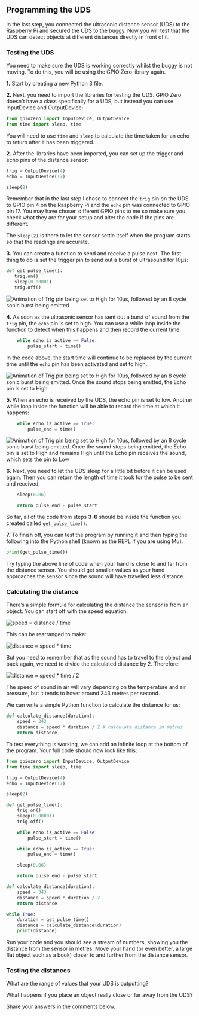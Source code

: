[comment]: # (
Is this step open? Y/N
If so, short description of this step:
Related links:
Related files:
)

## Programming the UDS

In the last step, you connected the ultrasonic distance sensor (UDS) to the Raspberry Pi and secured the UDS to the buggy. Now you will test that the UDS can detect objects at different distances directly in front of it.

### Testing the UDS

You need to make sure the UDS is working correctly whilst the buggy is not moving. To do this, you will be using the GPIO Zero library again.

**1.** Start by creating a new Python 3 file.

**2.** Next, you need to import the libraries for testing the UDS. GPIO Zero doesn't have a class specifically for a UDS, but instead you can use InputDevice and OutputDevice:

~~~ python
from gpiozero import InputDevice, OutputDevice
from time import sleep, time
~~~

You will need to use `time` and `sleep` to calculate the time taken for an echo to return after it has been triggered.

**2.** After the libraries have been imported, you can set up the trigger and echo pins of the distance sensor:

~~~ python
trig = OutputDevice(4)
echo = InputDevice(17)

sleep(2)
~~~

Remember that in the last step I chose to connect the `trig` pin on the UDS to GPIO pin 4 on the Raspberry Pi and the `echo` pin was connected to GPIO pin 17. You may have chosen different GPIO pins to me so make sure you check what they are for your setup and alter the code if the pins are different.

The `sleep(2)` is there to let the sensor settle itself when the program starts so that the readings are accurate.

**3.** You can create a function to send and receive a pulse next. The first thing to do is set the trigger pin to send out a burst of ultrasound for 10μs:

~~~ python
def get_pulse_time():
   trig.on()
   sleep(0.00001)
   trig.off()
~~~

![Animation of Trig pin being set to High for 10μs, followed by an 8 cycle sonic burst being emitted](https://howtomechatronics.com/wp-content/uploads/2015/07/Ultrasonic-Sensor-Diagram.png)

**4.** As soon as the ultrasonic sensor has sent out a burst of sound from the `trig` pin, the `echo` pin is set to high. You can use a while loop inside the function to detect when this happens and then record the current time:

~~~ python
    while echo.is_active == False:
        pulse_start = time()
~~~

In the code above, the start time will continue to be replaced by the current time until the `echo` pin has been activated and set to high.

![Animation of Trig pin being set to High for 10μs, followed by an 8 cycle sonic burst being emitted. Once the sound stops being emitted, the Echo pin is set to High](https://howtomechatronics.com/wp-content/uploads/2015/07/Ultrasonic-Sensor-Diagram.png)

**5.** When an echo is received by the UDS, the echo pin is set to low. Another while loop inside the function will be able to record the time at which it happens:

~~~ python
    while echo.is_active == True:
        pulse_end = time()
~~~

![Animation of Trig pin being set to High for 10μs, followed by an 8 cycle sonic burst being emitted. Once the sound stops being emitted, the Echo pin is set to High and remains High until the Echo pin receives the sound, which sets the pin to Low](https://howtomechatronics.com/wp-content/uploads/2015/07/Ultrasonic-Sensor-Diagram.png)

**6.** Next, you need to let the UDS sleep for a little bit before it can be used again. Then you can return the length of time it took for the pulse to be sent and received:

~~~ python
    sleep(0.06)

    return pulse_end - pulse_start
~~~

So far, all of the code from steps **3-6** should be inside the function you created called `get_pulse_time()`.

**7.** To finish off, you can test the program by running it and then typing the following into the Python shell (known as the REPL if you are using Mu).

~~~ python
print(get_pulse_time())
~~~

Try typing the above line of code when your hand is close to and far from the distance sensor. You should get smaller values as your hand approaches the sensor since the sound will have travelled less distance.

### Calculating the distance

There’s a simple formula for calculating the distance the sensor is from an object. You can start off with the speed equation:

![speed = distance / time](https://projects-static.raspberrypi.org/projects/see-like-a-bat/88c95cc4c253c700132e4c26f23373c277241549/en/images/speed.png)

This can be rearranged to make:

![distance = speed * time](https://projects-static.raspberrypi.org/projects/see-like-a-bat/88c95cc4c253c700132e4c26f23373c277241549/en/images/distance.png)

But you need to remember that as the sound has to travel to the object and back again, we need to divide the calculated distance by 2. Therefore:

![distance = speed * time / 2](https://projects-static.raspberrypi.org/projects/see-like-a-bat/88c95cc4c253c700132e4c26f23373c277241549/en/images/distance2.png)

The speed of sound in air will vary depending on the temperature and air pressure, but it tends to hover around 343 metres per second.

We can write a simple Python function to calculate the distance for us:

~~~ python
def calculate_distance(duration):
    speed = 343
    distance = speed * duration / 2 # calculate distance in metres
    return distance
~~~

To test everything is working, we can add an infinite loop at the bottom of the program. Your full code should now look like this:

~~~ python
from gpiozero import InputDevice, OutputDevice
from time import sleep, time

trig = OutputDevice(4)
echo = InputDevice(17)

sleep(2)

def get_pulse_time():
    trig.on()
   	sleep(0.00001)
	trig.off()

	while echo.is_active == False:
		pulse_start = time()

	while echo.is_active == True:
		pulse_end = time()

	sleep(0.06)

	return pulse_end - pulse_start

def calculate_distance(duration):
	speed = 343
	distance = speed * duration / 2
	return distance

while True:
	duration = get_pulse_time()
	distance = calculate_distance(duration)
	print(distance)
~~~

Run your code and you should see a stream of numbers, showing you the distance from the sensor in metres. Move your hand (or even better, a large flat object such as a book) closer to and further from the distance sensor.

### Testing the distances

What are the range of values that your UDS is outputting?

What happens if you place an object really close or far away from the UDS?

Share your answers in the comments below.
